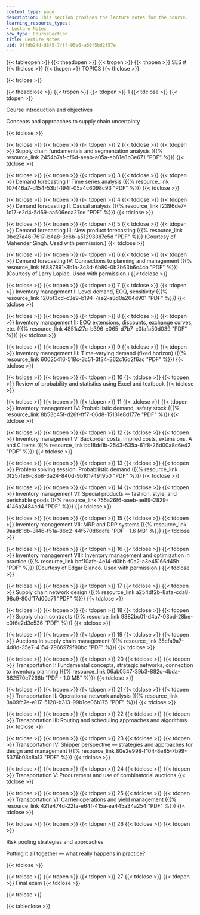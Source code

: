 ```yaml
---
content_type: page
description: This section provides the lecture notes for the course.
learning_resource_types:
- Lecture Notes
ocw_type: CourseSection
title: Lecture Notes
uid: 9ffdb24d-d845-7fff-95a6-a60f5bd2f57e
---
```


{{< tableopen >}}
{{< theadopen >}}
{{< tropen >}}
{{< thopen >}}
SES #
{{< thclose >}}
{{< thopen >}}
TOPICS
{{< thclose >}}

{{< trclose >}}

{{< theadclose >}}
{{< tropen >}}
{{< tdopen >}}
1
{{< tdclose >}}
{{< tdopen >}}


Course introduction and objectives

Concepts and approaches to supply chain uncertainty


{{< tdclose >}}

{{< trclose >}}
{{< tropen >}}
{{< tdopen >}}
2
{{< tdclose >}}
{{< tdopen >}}
Supply chain fundamentals and segmentation analysis ({{% resource_link 2454b7af-cf6d-aeab-a05a-eb81e8b3e671 "PDF" %}})
{{< tdclose >}}

{{< trclose >}}
{{< tropen >}}
{{< tdopen >}}
3
{{< tdclose >}}
{{< tdopen >}}
Demand forecasting I: Time series analysis ({{% resource_link 107446a7-d154-53bf-194f-05a4c6098c93 "PDF" %}})
{{< tdclose >}}

{{< trclose >}}
{{< tropen >}}
{{< tdopen >}}
4
{{< tdclose >}}
{{< tdopen >}}
Demand forecasting II: Causal analysis ({{% resource_link f2396de7-1c17-e2d4-5d69-aa506eda27ce "PDF" %}})
{{< tdclose >}}

{{< trclose >}}
{{< tropen >}}
{{< tdopen >}}
5
{{< tdclose >}}
{{< tdopen >}}
Demand forecasting III: New product forecasting ({{% resource_link 0be27a46-7617-b4a8-3c6b-a512933d7e5d "PDF" %}}) (Courtesy of Mahender Singh. Used with permission.)
{{< tdclose >}}

{{< trclose >}}
{{< tropen >}}
{{< tdopen >}}
6
{{< tdclose >}}
{{< tdopen >}}
Demand forecasting IV: Connections to planning and management ({{% resource_link f6887891-3b1a-3c3d-6b80-0b2b63b6c4cb "PDF" %}}) (Courtesy of Larry Lapide. Used with permission.)
{{< tdclose >}}

{{< trclose >}}
{{< tropen >}}
{{< tdopen >}}
7
{{< tdclose >}}
{{< tdopen >}}
Inventory management I: Level demand, EOQ, sensitivity ({{% resource_link 120bf3cd-c3e9-b194-7ae2-a8d0a264d901 "PDF" %}})
{{< tdclose >}}

{{< trclose >}}
{{< tropen >}}
{{< tdopen >}}
8
{{< tdclose >}}
{{< tdopen >}}
Inventory management II: EOQ extensions, discounts, exchange curves, etc. ({{% resource_link 4851a27c-b396-c065-d7b7-c0fafa50d039 "PDF" %}})
{{< tdclose >}}

{{< trclose >}}
{{< tropen >}}
{{< tdopen >}}
9
{{< tdclose >}}
{{< tdopen >}}
Inventory management III: Time-varying demand (fixed horizon) ({{% resource_link 60025416-518c-3c51-3f34-362c16d2f6ac "PDF" %}})
{{< tdclose >}}

{{< trclose >}}
{{< tropen >}}
{{< tdopen >}}
10
{{< tdclose >}}
{{< tdopen >}}
Review of probability and statistics using Excel and textbook
{{< tdclose >}}

{{< trclose >}}
{{< tropen >}}
{{< tdopen >}}
11
{{< tdclose >}}
{{< tdopen >}}
Inventory management IV: Probabilistic demand, safety stock ({{% resource_link 8b53c45f-d26f-fff7-06d8-15131e8d177e "PDF" %}})
{{< tdclose >}}

{{< trclose >}}
{{< tropen >}}
{{< tdopen >}}
12
{{< tdclose >}}
{{< tdopen >}}
Inventory management V: Backorder costs, implied costs, extensions, A and C items ({{% resource_link bc18dd1b-2543-535a-61f8-26d00a8c6e42 "PDF" %}})
{{< tdclose >}}

{{< trclose >}}
{{< tropen >}}
{{< tdopen >}}
13
{{< tdclose >}}
{{< tdopen >}}
Problem solving session: Probabilistic demand ({{% resource_link 0f257fe6-c8b8-3a24-840d-9b1017491950 "PDF" %}})
{{< tdclose >}}

{{< trclose >}}
{{< tropen >}}
{{< tdopen >}}
14
{{< tdclose >}}
{{< tdopen >}}
Inventory management VI: Special products — fashion, style, and perishable goods ({{% resource_link 755a26f6-aaeb-ae89-2829-4146a2484cd4 "PDF" %}})
{{< tdclose >}}

{{< trclose >}}
{{< tropen >}}
{{< tdopen >}}
15
{{< tdclose >}}
{{< tdopen >}}
Inventory management VII: MRP and DRP systems ({{% resource_link 9aadb1db-3146-f51a-86c2-44f570d6dcfe "PDF - 1.6 MB" %}})
{{< tdclose >}}

{{< trclose >}}
{{< tropen >}}
{{< tdopen >}}
16
{{< tdclose >}}
{{< tdopen >}}
Inventory management VIII: Inventory management and optimization in practice ({{% resource_link bcf10afe-4e14-d0bb-f0a2-a3e45166d45b "PDF" %}}) (Courtesy of Edgar Blanco. Used with permission.)
{{< tdclose >}}

{{< trclose >}}
{{< tropen >}}
{{< tdopen >}}
17
{{< tdclose >}}
{{< tdopen >}}
Supply chain network design ({{% resource_link a254df2b-8afa-cda8-98c9-80df17d00a71 "PDF" %}})
{{< tdclose >}}

{{< trclose >}}
{{< tropen >}}
{{< tdopen >}}
18
{{< tdclose >}}
{{< tdopen >}}
Supply chain contracts ({{% resource_link 9382bc01-d4a7-03bd-28be-c0f6e2d3e536 "PDF" %}})
{{< tdclose >}}

{{< trclose >}}
{{< tropen >}}
{{< tdopen >}}
19
{{< tdclose >}}
{{< tdopen >}}
Auctions in supply chain management ({{% resource_link 35cfa9a7-4d8d-35e7-4154-7966979f90bc "PDF" %}})
{{< tdclose >}}

{{< trclose >}}
{{< tropen >}}
{{< tdopen >}}
20
{{< tdclose >}}
{{< tdopen >}}
Transportation I: Fundamental concepts, strategic networks, connection to inventory planning ({{% resource_link 06ab0547-39b3-882c-4bda-862570c7266b "PDF - 1.0 MB" %}})
{{< tdclose >}}

{{< trclose >}}
{{< tropen >}}
{{< tdopen >}}
21
{{< tdclose >}}
{{< tdopen >}}
Transportation II: Operational network analysis ({{% resource_link 3a09fc7e-e117-5120-b313-99b1ce06b175 "PDF" %}})
{{< tdclose >}}

{{< trclose >}}
{{< tropen >}}
{{< tdopen >}}
22
{{< tdclose >}}
{{< tdopen >}}
Transportation III: Routing and scheduling approaches and algorithms
{{< tdclose >}}

{{< trclose >}}
{{< tropen >}}
{{< tdopen >}}
23
{{< tdclose >}}
{{< tdopen >}}
Transportation IV: Shipper perspective — strategies and approaches for design and management ({{% resource_link 80e2e998-f104-8e85-7b99-5376b03c8a13 "PDF" %}})
{{< tdclose >}}

{{< trclose >}}
{{< tropen >}}
{{< tdopen >}}
24
{{< tdclose >}}
{{< tdopen >}}
Transportation V: Procurement and use of combinatorial auctions
{{< tdclose >}}

{{< trclose >}}
{{< tropen >}}
{{< tdopen >}}
25
{{< tdclose >}}
{{< tdopen >}}
Transportation VI: Carrier operations and yield management ({{% resource_link 421e474d-22fa-e64f-415a-ea445a34a254 "PDF" %}})
{{< tdclose >}}

{{< trclose >}}
{{< tropen >}}
{{< tdopen >}}
26
{{< tdclose >}}
{{< tdopen >}}


Risk pooling strategies and approaches

Putting it all together — what really happens in practice?


{{< tdclose >}}

{{< trclose >}}
{{< tropen >}}
{{< tdopen >}}
27
{{< tdclose >}}
{{< tdopen >}}
Final exam
{{< tdclose >}}

{{< trclose >}}

{{< tableclose >}}